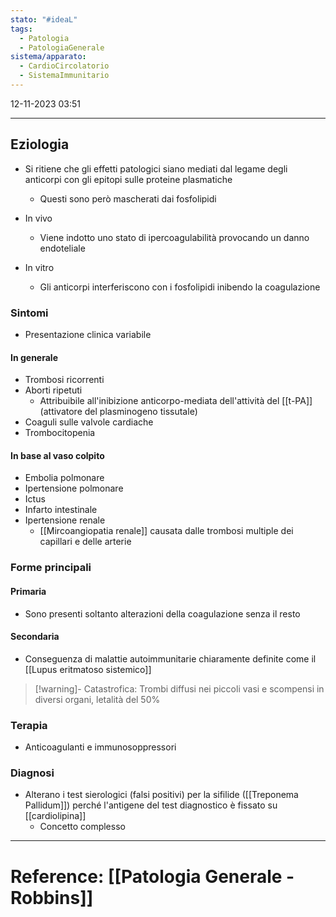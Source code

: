 ```yaml
---
stato: "#ideaL"
tags:
  - Patologia
  - PatologiaGenerale
sistema/apparato:
  - CardioCircolatorio
  - SistemaImmunitario
---
```

12-11-2023 03:51

--- 

## Eziologia
- Si ritiene che gli effetti patologici siano mediati dal legame degli anticorpi con gli epitopi sulle proteine plasmatiche 
	- Questi sono però mascherati dai fosfolipidi

- In vivo
	- Viene indotto uno stato di ipercoagulabilità provocando un danno endoteliale
- In vitro
	- Gli anticorpi interferiscono con i fosfolipidi inibendo la coagulazione

### Sintomi
- Presentazione clinica variabile
#### In generale
- Trombosi ricorrenti
- Aborti ripetuti
	- Attribuibile all'inibizione anticorpo-mediata dell'attività del [[t-PA]] (attivatore del plasminogeno tissutale)
- Coaguli sulle valvole cardiache
- Trombocitopenia
####  In base al vaso colpito
- Embolia polmonare
- Ipertensione polmonare
- Ictus
- Infarto intestinale
- Ipertensione renale
	- [[Mircoangiopatia renale]] causata dalle trombosi multiple dei capillari e delle arterie



### Forme principali
#### Primaria
- Sono presenti soltanto alterazioni della coagulazione senza il resto
#### Secondaria
- Conseguenza di malattie autoimmunitarie chiaramente definite come il [[Lupus eritmatoso sistemico]]

>[!warning]- Catastrofica:
> Trombi diffusi nei piccoli vasi e scompensi in diversi organi, letalità del 50%


### Terapia 
- Anticoagulanti e immunosoppressori


### Diagnosi
- Alterano i test sierologici (falsi positivi) per la sifilide ([[Treponema Pallidum]]) perché l'antigene del test diagnostico è fissato su [[cardiolipina]]
	- Concetto complesso




--- 
# Reference: [[Patologia Generale - Robbins]]